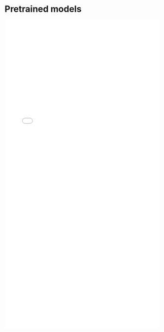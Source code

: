 # Pretrained models

<embed src="/resources/ExampleSystem.pdf" type="application/pdf" width="100%" height="1000px">


